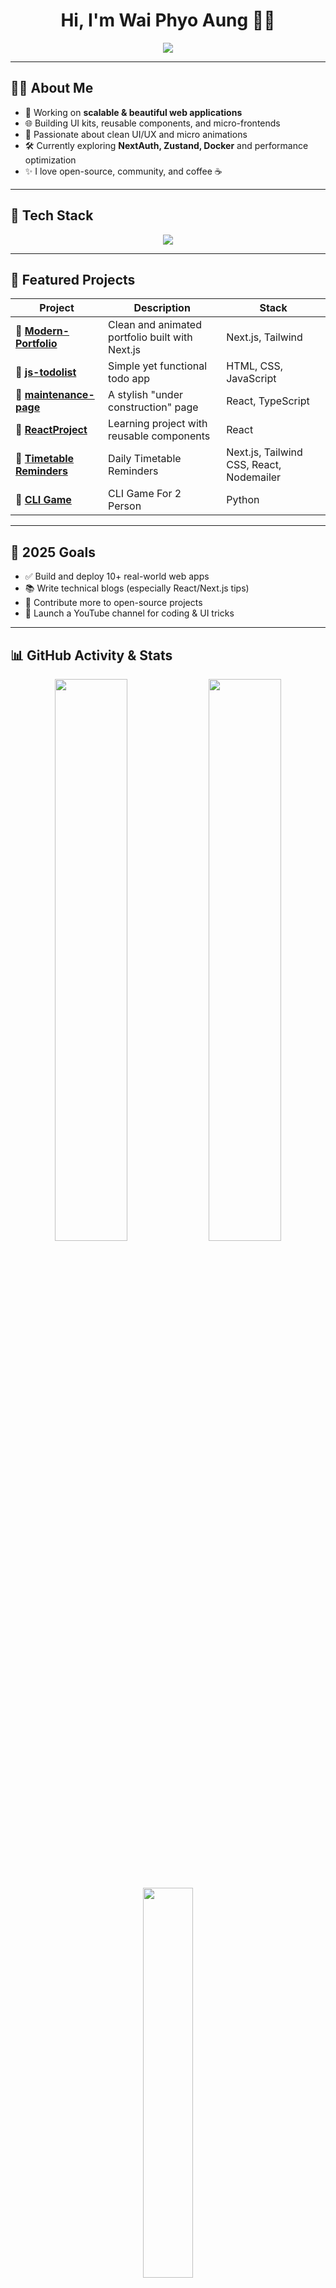 <h1 align="center">Hi, I'm Wai Phyo Aung 👨‍💻</h1>

<p align="center">
  <img src="https://readme-typing-svg.demolab.com/?lines=Frontend%20Developer%20from%20Myanmar;React+%7C+Next.js+%7C+TailwindCSS;UI%2FUX+Lover%20%F0%9F%A7%A1;Lifelong+Learner&center=true&width=500&height=45&font=Fira+Code&pause=1000" />
</p>

---

## 🧑‍💻 About Me

- 🔭 Working on **scalable & beautiful web applications**
- 🌐 Building UI kits, reusable components, and micro-frontends
- 🎨 Passionate about clean UI/UX and micro animations
- 🛠️ Currently exploring **NextAuth, Zustand, Docker** and performance optimization
- ✨ I love open-source, community, and coffee ☕️

---

## 🚀 Tech Stack

<div align="center">
  <img src="https://skillicons.dev/icons?i=js,ts,react,nextjs,tailwind,redux,vite,html,css,git,github,figma,vscode&theme=dark" />
</div>

---

## 📁 Featured Projects

| Project | Description | Stack |
|--------|-------------|-------|
| 📁 [**Modern-Portfolio**](https://github.com/Orgpg/Modern-Portfolio) | Clean and animated portfolio built with Next.js | Next.js, Tailwind |
| 📁 [**js-todolist**](https://github.com/Orgpg/js-todolist) | Simple yet functional todo app | HTML, CSS, JavaScript |
| 📁 [**maintenance-page**](https://github.com/Orgpg/maintenance-page) | A stylish "under construction" page | React, TypeScript |
| 📁 [**ReactProject**](https://github.com/Orgpg/ReactProject) | Learning project with reusable components | React |
| 📁 [**Timetable Reminders**](https://github.com/Orgpg/hnd-68-timetable) | Daily Timetable Reminders | Next.js, Tailwind CSS, React, Nodemailer |
| 📁 [**CLI Game**](https://github.com/Orgpg/CLI-Game-HND68) | CLI Game For 2 Person | Python |

---

## 🎯 2025 Goals

- ✅ Build and deploy 10+ real-world web apps
- 📚 Write technical blogs (especially React/Next.js tips)
- 🧠 Contribute more to open-source projects
- 🎥 Launch a YouTube channel for coding & UI tricks

---

## 📊 GitHub Activity & Stats

<div align="center">

  <!-- Total + Private commits -->
  <img src="https://github-readme-stats.vercel.app/api?username=Orgpg&show_icons=true&count_private=true&theme=radical&hide_border=true&border_radius=10" width="48%" />

  <!-- Streak (auto includes private activity) -->
  <img src="https://github-readme-streak-stats.herokuapp.com?user=Orgpg&theme=radical&hide_border=true&border_radius=10" width="48%" />

  <br><br>

  <!-- Top languages -->
  <img src="https://github-readme-stats.vercel.app/api/top-langs/?username=Orgpg&layout=compact&theme=radical&hide_border=true&border_radius=10" width="40%" />

  <br><br>

  <!-- Trophy section -->
  <img src="https://github-profile-trophy.vercel.app/?username=Orgpg&theme=gruvbox&no-bg=true&no-frame=false&margin-w=10" />

</div>



---

## 🌍 Connect With Me

<p align="center">
  <a href="mailto:info@waiphyoaung.dev"><img src="https://img.shields.io/badge/Gmail-1a1a1a?style=for-the-badge&logo=gmail&logoColor=red"/></a>
  <a href="https://linkedin.com/in/orgpg"><img src="https://img.shields.io/badge/LinkedIn-1a1a1a?style=for-the-badge&logo=linkedin&logoColor=0A66C2"/></a>
  <a href="https://twitter.com/your-handle"><img src="https://img.shields.io/badge/Twitter-1a1a1a?style=for-the-badge&logo=twitter&logoColor=1DA1F2"/></a>
  <a href="https://www.waiphyoaung.dev"><img src="https://img.shields.io/badge/Portfolio-1a1a1a?style=for-the-badge&logo=vercel&logoColor=white"/></a>
  <a href="https://facebook.com/wpa2018"><img src="https://img.shields.io/badge/Facebook-1a1a1a?style=for-the-badge&logo=facebook&logoColor=1877F2"/></a>
  <a href="https://t.me/orgpg"><img src="https://img.shields.io/badge/Telegram-1a1a1a?style=for-the-badge&logo=telegram&logoColor=26A5E4"/></a>
</p>


---

<p align="center">
  <img src="https://capsule-render.vercel.app/api?type=waving&color=1a1a1a&height=100&section=footer"/>
</p>
